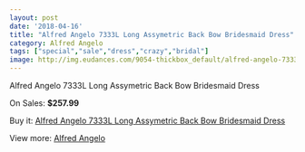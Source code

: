 ```yaml
---
layout: post
date: '2018-04-16'
title: "Alfred Angelo 7333L Long Assymetric Back Bow Bridesmaid Dress"
category: Alfred Angelo
tags: ["special","sale","dress","crazy","bridal"]
image: http://img.eudances.com/9054-thickbox_default/alfred-angelo-7333l-long-assymetric-back-bow-bridesmaid-dress.jpg
---
```

Alfred Angelo 7333L Long Assymetric Back Bow Bridesmaid Dress

On Sales: **$257.99**
<a href="https://www.eudances.com/en/alfred-angelo/3044-alfred-angelo-7333l-long-assymetric-back-bow-bridesmaid-dress.html"><amp-img layout="responsive" width="600" height="600" src="//img.eudances.com/9054-thickbox_default/alfred-angelo-7333l-long-assymetric-back-bow-bridesmaid-dress.jpg" alt="Alfred Angelo 7333L Long Assymetric Back Bow Bridesmaid Dress 0" /></a>
<a href="https://www.eudances.com/en/alfred-angelo/3044-alfred-angelo-7333l-long-assymetric-back-bow-bridesmaid-dress.html"><amp-img layout="responsive" width="600" height="600" src="//img.eudances.com/9057-thickbox_default/alfred-angelo-7333l-long-assymetric-back-bow-bridesmaid-dress.jpg" alt="Alfred Angelo 7333L Long Assymetric Back Bow Bridesmaid Dress 1" /></a>
<a href="https://www.eudances.com/en/alfred-angelo/3044-alfred-angelo-7333l-long-assymetric-back-bow-bridesmaid-dress.html"><amp-img layout="responsive" width="600" height="600" src="//img.eudances.com/9056-thickbox_default/alfred-angelo-7333l-long-assymetric-back-bow-bridesmaid-dress.jpg" alt="Alfred Angelo 7333L Long Assymetric Back Bow Bridesmaid Dress 2" /></a>
<a href="https://www.eudances.com/en/alfred-angelo/3044-alfred-angelo-7333l-long-assymetric-back-bow-bridesmaid-dress.html"><amp-img layout="responsive" width="600" height="600" src="//img.eudances.com/9055-thickbox_default/alfred-angelo-7333l-long-assymetric-back-bow-bridesmaid-dress.jpg" alt="Alfred Angelo 7333L Long Assymetric Back Bow Bridesmaid Dress 3" /></a>

Buy it: [Alfred Angelo 7333L Long Assymetric Back Bow Bridesmaid Dress](https://www.eudances.com/en/alfred-angelo/3044-alfred-angelo-7333l-long-assymetric-back-bow-bridesmaid-dress.html "Alfred Angelo 7333L Long Assymetric Back Bow Bridesmaid Dress")

View more: [Alfred Angelo](https://www.eudances.com/en/51-alfred-angelo "Alfred Angelo")